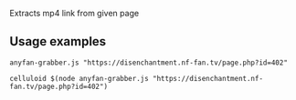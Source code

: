 Extracts mp4 link from given page

## Usage examples
`anyfan-grabber.js "https://disenchantment.nf-fan.tv/page.php?id=402"`

`celluloid $(node anyfan-grabber.js "https://disenchantment.nf-fan.tv/page.php?id=402")`